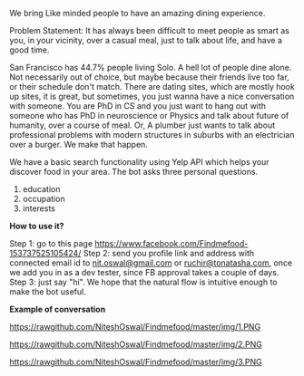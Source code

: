 We bring Like minded people to have an amazing dining experience.

Problem Statement: It has always been difficult to meet people as smart as you, in your vicinity, over a casual meal, just to talk about life, and have a good time.

San Francisco has 44.7% people living Solo. A hell lot of people dine alone. Not necessarily out of choice, but maybe because their friends live too far, or their schedule don't match. There are dating sites, which are mostly hook up sites, it is great, but sometimes, you just wanna have a nice conversation with someone. You are PhD in CS and you just want to hang out with someone who has PhD in neuroscience or Physics and talk about future of humanity, over a course of meal. Or, A plumber just wants to talk about professional problems with modern structures in suburbs with an electrician over a burger. We make that happen.

We have a basic search functionality using Yelp API which helps your discover food in your area. The bot asks three personal questions.
1. education
2. occupation
3. interests

<b> How to use it? </b>

Step 1: go to this page https://www.facebook.com/Findmefood-153737525105424/
Step 2: send you profile link and address with connected email id to nit.oswal@gmail.com or ruchir@tonatasha.com, once we add you in as a dev tester, since FB approval takes a couple of days.
Step 3: just say "hi". We hope that the natural flow is intuitive enough to make the bot useful.

<b> Example of conversation</b>

https://rawgithub.com/NiteshOswal/Findmefood/master/img/1.PNG

https://rawgithub.com/NiteshOswal/Findmefood/master/img/2.PNG

https://rawgithub.com/NiteshOswal/Findmefood/master/img/3.PNG
